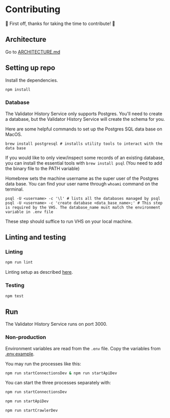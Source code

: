# Contributing

:tada: First off, thanks for taking the time to contribute! :tada:

## Architecture

Go to [ARCHITECTURE.md](ARCHITECTURE.md)

## Setting up repo

Install the dependencies.

```bash
npm install
```

### Database

The Validator History Service only supports Postgres. You'll need to create a database, but the Validator History Service will create the schema for you.

Here are some helpful commands to set up the Postgres SQL data base on MacOS.
```
brew install postgresql # installs utility tools to interact with the data base
```

If you would like to only view/inspect some records of an existing database, you can install the essential tools with `brew install psql` (You need to add the binary file to the PATH variable)

Homebrew sets the machine username as the super user of the Postgres data base. You can find your user name through `whoami` command on the terminal.
```
psql -U <username> -c '\l' # lists all the databases managed by psql
psql -U <username> -c 'create database <data_base_name>;' # This step is required by the VHS. The database_name must match the environment variable in .env file
```

These step should suffice to run VHS on your local machine.

## Linting and testing

### Linting

```bash
npm run lint
```

Linting setup as described [here](https://github.com/xpring-eng/eslint-config-base).

### Testing

```bash
npm test
```

## Run

The Validator History Service runs on port 3000.

### Non-production

Environment variables are read from the `.env` file. Copy the variables from [.env.example](.env.example).

You may run the processes like this:

```bash
npm run startConnectionsDev & npm run startApiDev
```

You can start the three processes separately with:

```bash
npm run startConnectionsDev
```

```bash
npm run startApiDev
```

```bash
npm run startCrawlerDev
```
